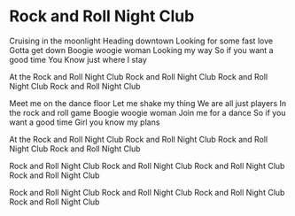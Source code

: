 # Rock and Roll Night Club

Cruising in the moonlight
Heading downtown
Looking for some fast love
Gotta get down
Boogie woogie woman
Looking my way
So if you want a good time
You Know just where I stay

At the Rock and Roll Night Club
Rock and Roll Night Club
Rock and Roll Night Club
Rock and Roll Night Club

Meet me on the dance floor
Let me shake my thing
We are all just players
In the rock and roll game
Boogie woogie woman
Join me for a dance
So if you want a good time
Girl you know my plans

At the Rock and Roll Night Club
Rock and Roll Night Club
Rock and Roll Night Club
Rock and Roll Night Club

Rock and Roll Night Club
Rock and Roll Night Club
Rock and Roll Night Club
Rock and Roll Night Club

Rock and Roll Night Club
Rock and Roll Night Club
Rock and Roll Night Club
Rock and Roll Night Club
